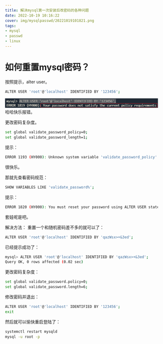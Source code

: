```yaml
---
title: 解决mysql第一次安装后改密码的各种问题
date: 2022-10-19 10:16:22
cover: img/mysqlpasswd/20221019101821.png
tags:
- mysql
- passwd
- linux
---
```

# 如何重置mysql密码？
按照提示，alter user。
```bash
ALTER USER 'root'@'localhost' IDENTIFIED BY '123456';
```
![](/img/WebBackcreat1/20221019100609.png)  
哈哈快乐报错。

更改密码复杂度。
```bash
set global validate_password_policy=0;
set global validate_password_length=1;
```
提示：
```bash
ERROR 1193 (HY000): Unknown system variable 'validate_password_policy'
```
很快乐。

那就先查看密码规范：
```bash
SHOW VARIABLES LIKE 'validate_password%';
```
提示：
```bash
ERROR 1820 (HY000): You must reset your password using ALTER USER statement before executing this statement.
```
套娃呢是吧。

解决方法：
重置一个和随机密码差不多的就可以了：
```bash
ALTER USER 'root'@'localhost' IDENTIFIED BY 'qazWsx>+&3ed';
```
已经提示成功了：
```bash
mysql> ALTER USER 'root'@'localhost' IDENTIFIED BY 'qazWsx>+&3ed';
Query OK, 0 rows affected (0.02 sec)
```
更改密码复杂度：
```bash
set global validate_password.policy=0;
set global validate_password.length=6;
```
修改密码并退出：
```bash
ALTER USER 'root'@'localhost' IDENTIFIED BY '123456';
exit
```
然后就可以愉快重启登陆了：
```bash
systemctl restart mysqld
mysql -u root -p
```
